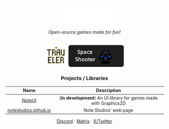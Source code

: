 <div align="center">
  <img style="width:35%" src="/repo/banners/notestudios.png"><br>
  <i> Open-source games made for fun! </i>
</div>
<br>
<div align="center">

  <a href="https://github.com/notestudios/TheTraveler"
    ><img style="width:14%" src="/repo/banners/thetraveler.png"></a> 
  <a href="https://github.com/notestudios/SpaceShooter"
    ><img style="width:35%;height:12%" src="/repo/banners/spaceshooter.png"></a>

</div>

<div align="center">

<h3> Projects / Libraries </h3>

| Name | Description |
| :-: | :-: |
| [NoteUI](https://github.com/notestudios/noteui) | (**In development**) An UI library for games made with Graphics2D |
| [notestudios.github.io](https://github.com/notestudios/notestudios.hithub.io) | Note Studios' web page |


</div>

<p align="center">
  <a href="https://discord.com/users/568589231954591749">Discord</a> · 
  <a href="https://matrix.to/#/@retrozinndev:matrix.org">Matrix</a> · 
  <a href="https://x.com/@retrozinndev">X/Twitter</a>
</p>

